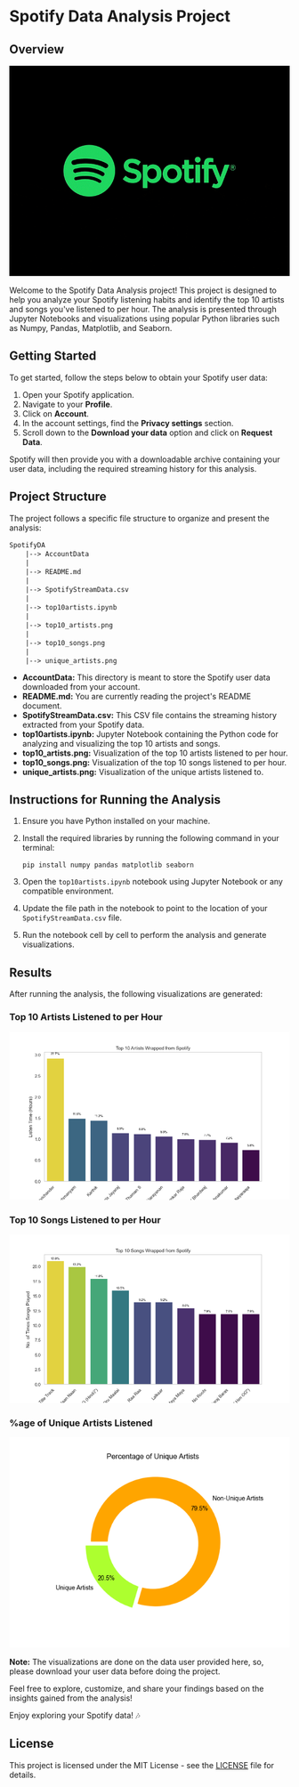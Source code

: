 # Spotify Data Analysis Project

## Overview

![Spotify Logo](./spotifylogo.gif)

Welcome to the Spotify Data Analysis project! This project is designed to help you analyze your Spotify listening habits and identify the top 10 artists and songs you've listened to per hour. The analysis is presented through Jupyter Notebooks and visualizations using popular Python libraries such as Numpy, Pandas, Matplotlib, and Seaborn.

## Getting Started

To get started, follow the steps below to obtain your Spotify user data:

1. Open your Spotify application.
2. Navigate to your **Profile**.
3. Click on **Account**.
4. In the account settings, find the **Privacy settings** section.
5. Scroll down to the **Download your data** option and click on **Request Data**.

Spotify will then provide you with a downloadable archive containing your user data, including the required streaming history for this analysis.

## Project Structure

The project follows a specific file structure to organize and present the analysis:

```
SpotifyDA
	|--> AccountData
	|
	|--> README.md
	|
	|--> SpotifyStreamData.csv
	|
	|--> top10artists.ipynb
	|
	|--> top10_artists.png
	|
	|--> top10_songs.png
	|
	|--> unique_artists.png
```

- **AccountData:** This directory is meant to store the Spotify user data downloaded from your account.
- **README.md:** You are currently reading the project's README document.
- **SpotifyStreamData.csv:** This CSV file contains the streaming history extracted from your Spotify data.
- **top10artists.ipynb:** Jupyter Notebook containing the Python code for analyzing and visualizing the top 10 artists and songs.
- **top10_artists.png:** Visualization of the top 10 artists listened to per hour.
- **top10_songs.png:** Visualization of the top 10 songs listened to per hour.
- **unique_artists.png:** Visualization of the unique artists listened to.

## Instructions for Running the Analysis

1. Ensure you have Python installed on your machine.
2. Install the required libraries by running the following command in your terminal:

   ```
   pip install numpy pandas matplotlib seaborn
   ```

3. Open the `top10artists.ipynb` notebook using Jupyter Notebook or any compatible environment.
4. Update the file path in the notebook to point to the location of your `SpotifyStreamData.csv` file.
5. Run the notebook cell by cell to perform the analysis and generate visualizations.

## Results

After running the analysis, the following visualizations are generated:

### Top 10 Artists Listened to per Hour

![Top 10 Artists](./top10_artists.png)

### Top 10 Songs Listened to per Hour

![Top 10 Songs](./top10_songs.png)

### %age of Unique Artists Listened

![Unique Artists](./unique_artists.png)

**Note:** The visualizations are done on the data user provided here, so, please download your user data before doing the project.

Feel free to explore, customize, and share your findings based on the insights gained from the analysis!

Enjoy exploring your Spotify data! 🎶

## License

This project is licensed under the MIT License - see the [LICENSE](LICENSE) file for details.
